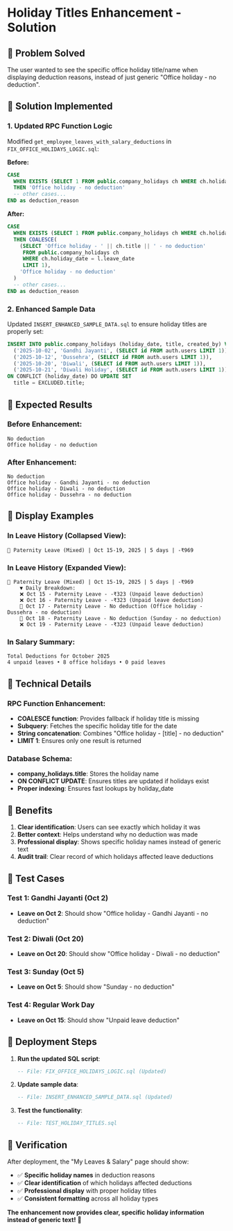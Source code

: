 # Holiday Titles Enhancement - Solution

## 🎯 **Problem Solved**

The user wanted to see the specific office holiday title/name when displaying deduction reasons, instead of just generic "Office holiday - no deduction".

## 🎯 **Solution Implemented**

### **1. Updated RPC Function Logic**
Modified `get_employee_leaves_with_salary_deductions` in `FIX_OFFICE_HOLIDAYS_LOGIC.sql`:

**Before:**
```sql
CASE 
  WHEN EXISTS (SELECT 1 FROM public.company_holidays ch WHERE ch.holiday_date = l.leave_date) 
  THEN 'Office holiday - no deduction'
  -- other cases...
END as deduction_reason
```

**After:**
```sql
CASE 
  WHEN EXISTS (SELECT 1 FROM public.company_holidays ch WHERE ch.holiday_date = l.leave_date) 
  THEN COALESCE(
    (SELECT 'Office holiday - ' || ch.title || ' - no deduction' 
     FROM public.company_holidays ch 
     WHERE ch.holiday_date = l.leave_date 
     LIMIT 1),
    'Office holiday - no deduction'
  )
  -- other cases...
END as deduction_reason
```

### **2. Enhanced Sample Data**
Updated `INSERT_ENHANCED_SAMPLE_DATA.sql` to ensure holiday titles are properly set:

```sql
INSERT INTO public.company_holidays (holiday_date, title, created_by) VALUES
  ('2025-10-02', 'Gandhi Jayanti', (SELECT id FROM auth.users LIMIT 1)),
  ('2025-10-12', 'Dussehra', (SELECT id FROM auth.users LIMIT 1)),
  ('2025-10-20', 'Diwali', (SELECT id FROM auth.users LIMIT 1)),
  ('2025-10-21', 'Diwali Holiday', (SELECT id FROM auth.users LIMIT 1))
ON CONFLICT (holiday_date) DO UPDATE SET
  title = EXCLUDED.title;
```

## 🎯 **Expected Results**

### **Before Enhancement:**
```
No deduction
Office holiday - no deduction
```

### **After Enhancement:**
```
No deduction
Office holiday - Gandhi Jayanti - no deduction
Office holiday - Diwali - no deduction
Office holiday - Dussehra - no deduction
```

## 🎯 **Display Examples**

### **In Leave History (Collapsed View):**
```
📅 Paternity Leave (Mixed) | Oct 15-19, 2025 | 5 days | -₹969
```

### **In Leave History (Expanded View):**
```
📅 Paternity Leave (Mixed) | Oct 15-19, 2025 | 5 days | -₹969
    ▼ Daily Breakdown:
    ❌ Oct 15 - Paternity Leave - -₹323 (Unpaid leave deduction)
    ❌ Oct 16 - Paternity Leave - -₹323 (Unpaid leave deduction)
    📅 Oct 17 - Paternity Leave - No deduction (Office holiday - Dussehra - no deduction)
    📅 Oct 18 - Paternity Leave - No deduction (Sunday - no deduction)
    ❌ Oct 19 - Paternity Leave - -₹323 (Unpaid leave deduction)
```

### **In Salary Summary:**
```
Total Deductions for October 2025
4 unpaid leaves • 8 office holidays • 0 paid leaves
```

## 🎯 **Technical Details**

### **RPC Function Enhancement:**
- **COALESCE function**: Provides fallback if holiday title is missing
- **Subquery**: Fetches the specific holiday title for the date
- **String concatenation**: Combines "Office holiday - [title] - no deduction"
- **LIMIT 1**: Ensures only one result is returned

### **Database Schema:**
- **company_holidays.title**: Stores the holiday name
- **ON CONFLICT UPDATE**: Ensures titles are updated if holidays exist
- **Proper indexing**: Ensures fast lookups by holiday_date

## 🎯 **Benefits**

1. **Clear identification**: Users can see exactly which holiday it was
2. **Better context**: Helps understand why no deduction was made
3. **Professional display**: Shows specific holiday names instead of generic text
4. **Audit trail**: Clear record of which holidays affected leave deductions

## 🎯 **Test Cases**

### **Test 1: Gandhi Jayanti (Oct 2)**
- **Leave on Oct 2**: Should show "Office holiday - Gandhi Jayanti - no deduction"

### **Test 2: Diwali (Oct 20)**
- **Leave on Oct 20**: Should show "Office holiday - Diwali - no deduction"

### **Test 3: Sunday (Oct 5)**
- **Leave on Oct 5**: Should show "Sunday - no deduction"

### **Test 4: Regular Work Day**
- **Leave on Oct 15**: Should show "Unpaid leave deduction"

## 🎯 **Deployment Steps**

1. **Run the updated SQL script**:
   ```sql
   -- File: FIX_OFFICE_HOLIDAYS_LOGIC.sql (Updated)
   ```

2. **Update sample data**:
   ```sql
   -- File: INSERT_ENHANCED_SAMPLE_DATA.sql (Updated)
   ```

3. **Test the functionality**:
   ```sql
   -- File: TEST_HOLIDAY_TITLES.sql
   ```

## 🎯 **Verification**

After deployment, the "My Leaves & Salary" page should show:
- ✅ **Specific holiday names** in deduction reasons
- ✅ **Clear identification** of which holidays affected deductions
- ✅ **Professional display** with proper holiday titles
- ✅ **Consistent formatting** across all holiday types

**The enhancement now provides clear, specific holiday information instead of generic text!** 🎯


